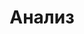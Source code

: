 ---
layout: tag
title: Анализ
titles: Анализ фильмов
slug: hmanalysis
priority: 21
description: Анализ фильмов от автора проекта "Скрытый Смысл".
sortby: priority
---